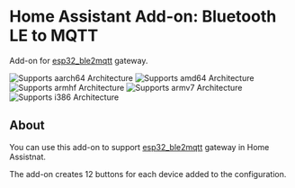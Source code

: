 # Home Assistant Add-on: Bluetooth LE to MQTT

Add-on for [esp32_ble2mqtt](https://github.com/blizniukp/esp32_ble2mqtt) gateway.

![Supports aarch64 Architecture][aarch64-shield] ![Supports amd64 Architecture][amd64-shield] ![Supports armhf Architecture][armhf-shield] ![Supports armv7 Architecture][armv7-shield] ![Supports i386 Architecture][i386-shield]

## About

You can use this add-on to support [esp32_ble2mqtt](https://github.com/blizniukp/esp32_ble2mqtt) gateway in Home Assistnat.

The add-on creates 12 buttons for each device added to the configuration. 

[aarch64-shield]: https://img.shields.io/badge/aarch64-yes-green.svg
[amd64-shield]: https://img.shields.io/badge/amd64-yes-green.svg
[armhf-shield]: https://img.shields.io/badge/armhf-yes-green.svg
[armv7-shield]: https://img.shields.io/badge/armv7-yes-green.svg
[i386-shield]: https://img.shields.io/badge/i386-yes-green.svg